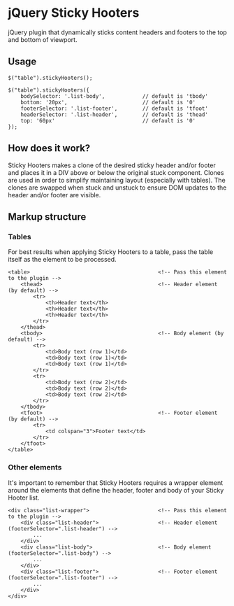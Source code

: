 # jQuery Sticky Hooters
jQuery plugin that dynamically sticks content headers and footers to the top and bottom of viewport.

## Usage
    $("table").stickyHooters();

    $("table").stickyHooters({
        bodySelector: '.list-body',            // default is 'tbody'
        bottom: '20px',                        // default is '0'
        footerSelector: '.list-footer',        // default is 'tfoot'
        headerSelector: '.list-header',        // default is 'thead'
        top: '60px'                            // default is '0'
    });

## How does it work?
Sticky Hooters makes a clone of the desired sticky header and/or footer and places it in a DIV above or below the original stuck component. Clones are used in order to simplify maintaining layout (especially with tables). The clones are swapped when stuck and unstuck to ensure DOM updates to the header and/or footer are visible.

## Markup structure
### Tables
For best results when applying Sticky Hooters to a table, pass the table itself as the element to be processed.

    <table>                                         <!-- Pass this element to the plugin -->
        <thead>                                     <!-- Header element (by default) -->
            <tr>
                <th>Header text</th>
                <th>Header text</th>
                <th>Header text</th>
            </tr>
        </thead>
        <tbody>                                     <!-- Body element (by default) -->
            <tr>
                <td>Body text (row 1)</td>
                <td>Body text (row 1)</td>
                <td>Body text (row 1)</td>
            </tr>
            <tr>
                <td>Body text (row 2)</td>
                <td>Body text (row 2)</td>
                <td>Body text (row 2)</td>
            </tr>
        </tbody>
        <tfoot>                                     <!-- Footer element (by default) -->
            <tr>
                <td colspan="3">Footer text</td>
            </tr>
        </tfoot>
    </table>

### Other elements
It's important to remember that Sticky Hooters requires a wrapper element around the elements that define the header, footer and body of your Sticky Hooter list.

    <div class="list-wrapper">                      <!-- Pass this element to the plugin -->
        <div class="list-header">                   <!-- Header element (footerSelector=".list-header") -->
            ...
        </div>
        <div class="list-body">                     <!-- Body element (footerSelector=".list-body") -->
            ...
        </div>
        <div class="list-footer">                   <!-- Footer element (footerSelector=".list-footer") -->
            ...
        </div>
    </div>
